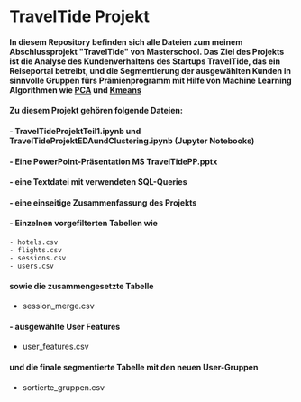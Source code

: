 # TravelTide Projekt
#### In diesem Repository befinden sich alle Dateien zum meinem Abschlussprojekt "TravelTide" von Masterschool. Das Ziel des Projekts ist die Analyse des Kundenverhaltens des Startups TravelTide, das ein Reiseportal betreibt, und die Segmentierung der ausgewählten Kunden in sinnvolle Gruppen fürs Prämienprogramm mit Hilfe von Machine Learning Algorithmen wie [PCA](https://en.wikipedia.org/wiki/Principal_component_analysis) und [Kmeans](https://en.wikipedia.org/wiki/K-means_clustering)
#### Zu diesem Projekt gehören folgende Dateien:
#### - TravelTideProjektTeil1.ipynb und TravelTideProjektEDAundClustering.ipynb (Jupyter Notebooks)
#### - Eine PowerPoint-Präsentation MS TravelTidePP.pptx
#### - eine Textdatei mit verwendeten SQL-Queries 
#### - eine einseitige Zusammenfassung des Projekts 
#### - Einzelnen vorgefilterten Tabellen wie 
    - hotels.csv
    - flights.csv
    - sessions.csv
    - users.csv
####  sowie die zusammengesetzte Tabelle 
- session_merge.csv
 ####   - ausgewählte User Features 
 - user_features.csv 
#### und die finale segmentierte Tabelle mit den neuen User-Gruppen 
- sortierte_gruppen.csv 
